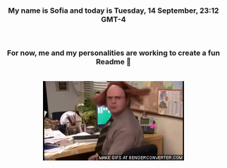


<div align="center">
<h3 >My name is Sofia and today is Tuesday, 14 September, 23:12 GMT-4</h3><br>
<h3 >For now, me and my personalities are working to create a fun Readme 👋
</h3><br>
<img src='img/dwight.gif' alt='working...'/>
</div>
